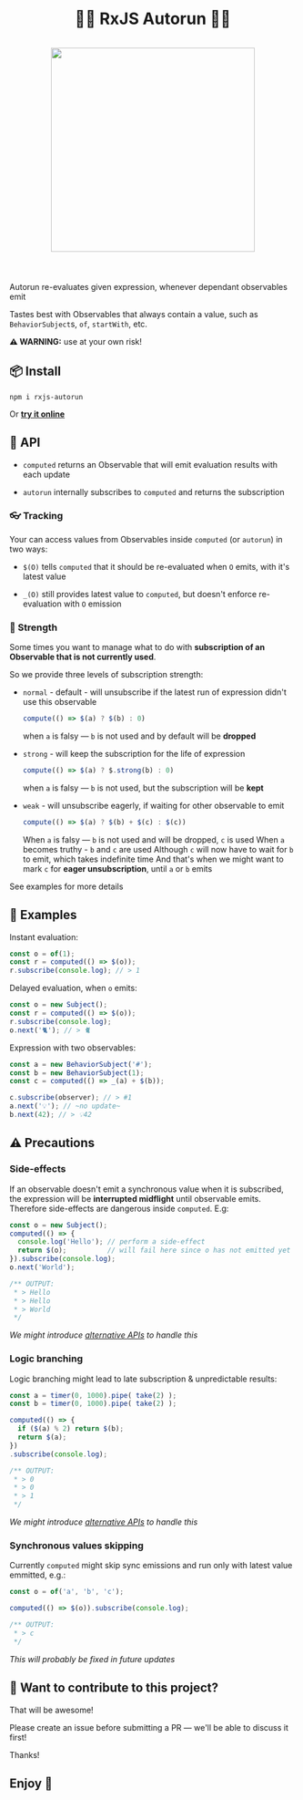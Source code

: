 <div align="center">
  <h1>
    <br/>
    🧙‍♂️ RxJS️ Autorun 🧙‍♀️
    <br/>
    <br/>
    <img src="https://dev-to-uploads.s3.amazonaws.com/i/509pq2z20ea3hn4d3ug5.png" width="358px" />
    <br/>
    <br/>
  </h1>
</div>

Autorun re-evaluates given expression, whenever dependant observables emit

Tastes best with Observables that always contain a value, such as `BehaviorSubject`s, `of`, `startWith`, etc.

**⚠️ WARNING:** use at your own risk!

## 📦 Install

```
npm i rxjs-autorun
```

Or **[try it online](https://stackblitz.com/edit/rxjs-autorun-repl?file=index.ts)**

## 🔧 API

- `computed` returns an Observable that will emit evaluation results with each update

- `autorun` internally subscribes to `computed` and returns the subscription

### 👓 Tracking

Your can access values from Observables inside `computed` (or `autorun`) in two ways:

- `$(O)` tells `computed` that it should be re-evaluated when `O` emits, with it's latest value

- `_(O)` still provides latest value to `computed`, but doesn't enforce re-evaluation with `O` emission

### 💪 Strength

Some times you want to manage what to do with **subscription of an Observable that is not currently used**.

So we provide three levels of subscription strength:

- `normal` - default - will unsubscribe if the latest run of expression didn't use this observable

  ```ts
  compute(() => $(a) ? $(b) : 0)
  ```

  when `a` is falsy — `b` is not used and by default will be **dropped**

- `strong` - will keep the subscription for the life of expression

  ```ts
  compute(() => $(a) ? $.strong(b) : 0)
  ```

  when `a` is falsy — `b` is not used, but the subscription will be **kept**


- `weak` - will unsubscribe eagerly, if waiting for other observable to emit

  ```ts
  compute(() => $(a) ? $(b) + $(c) : $(c))
  ```

  When `a` is falsy — `b` is not used and will be dropped, `c` is used
  When `a` becomes truthy - `b` and `c` are used
  Although `c` will now have to wait for `b` to emit, which takes indefinite time
  And that's when we might want to mark `c` for **eager unsubscription**, until `a` or `b` emits


See examples for more details

## 💃 Examples

Instant evaluation:

```ts
const o = of(1);
const r = computed(() => $(o));
r.subscribe(console.log); // > 1
```

Delayed evaluation, when `o` emits:

```ts
const o = new Subject();
const r = computed(() => $(o));
r.subscribe(console.log);
o.next('🐈'); // > 🐈
```

Expression with two observables:

```ts
const a = new BehaviorSubject('#');
const b = new BehaviorSubject(1);
const c = computed(() => _(a) + $(b));

c.subscribe(observer); // > #1
a.next('💡'); // ~no update~
b.next(42); // > 💡42
```

## ⚠️ Precautions

### Side-effects

If an observable doesn't emit a synchronous value when it is subscribed, the expression will be **interrupted midflight** until observable emits.
Therefore side-effects are dangerous inside `computed`. E.g:

```ts
const o = new Subject();
computed(() => {
  console.log('Hello'); // perform a side-effect
  return $(o);          // will fail here since o has not emitted yet
}).subscribe(console.log);
o.next('World');

/** OUTPUT:
 * > Hello
 * > Hello
 * > World
 */
```

*We might introduce [alternative APIs](https://github.com/kosich/rxjs-autorun/issues/3) to handle this*

### Logic branching

Logic branching might lead to late subscription & unpredictable results:

```ts
const a = timer(0, 1000).pipe( take(2) );
const b = timer(0, 1000).pipe( take(2) );

computed(() => {
  if ($(a) % 2) return $(b);
  return $(a);
})
.subscribe(console.log);

/** OUTPUT:
 * > 0
 * > 0
 * > 1
 */
```

*We might introduce [alternative APIs](https://github.com/kosich/rxjs-autorun/issues/3) to handle this*

### Synchronous values skipping

Currently `computed` might skip sync emissions and run only with latest value emmitted, e.g.:

```ts
const o = of('a', 'b', 'c');

computed(() => $(o)).subscribe(console.log);

/** OUTPUT:
 * > c
 */
```

*This will probably be fixed in future updates*

## 🤝 Want to contribute to this project?

That will be awesome!

Please create an issue before submitting a PR — we'll be able to discuss it first!

Thanks!

## Enjoy 🙂

